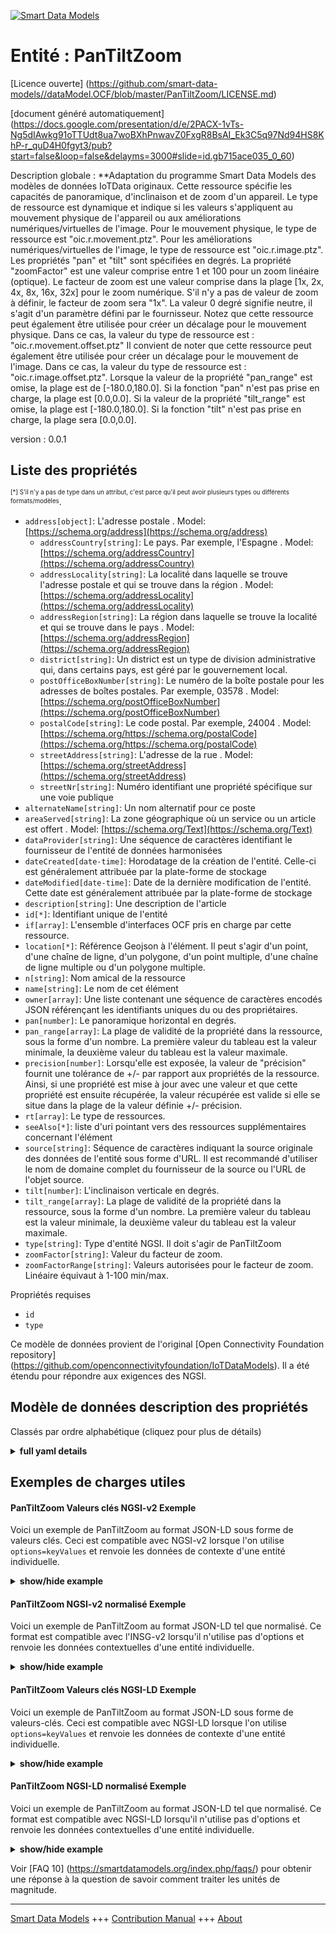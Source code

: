 <!-- 10-Header -->    
[![Smart Data Models](https://smartdatamodels.org/wp-content/uploads/2022/01/SmartDataModels_logo.png "Logo")](https://smartdatamodels.org)    
Entité : PanTiltZoom    
====================<!-- /10-Header -->    
<!-- 15-License -->    
[Licence ouverte] (https://github.com/smart-data-models//dataModel.OCF/blob/master/PanTiltZoom/LICENSE.md)    
[document généré automatiquement] (https://docs.google.com/presentation/d/e/2PACX-1vTs-Ng5dIAwkg91oTTUdt8ua7woBXhPnwavZ0FxgR8BsAI_Ek3C5q97Nd94HS8KhP-r_quD4H0fgyt3/pub?start=false&loop=false&delayms=3000#slide=id.gb715ace035_0_60)    
<!-- /15-License -->    
<!-- 20-Description -->    
Description globale : **Adaptation du programme Smart Data Models des modèles de données IoTData originaux. Cette ressource spécifie les capacités de panoramique, d'inclinaison et de zoom d'un appareil. Le type de ressource est dynamique et indique si les valeurs s'appliquent au mouvement physique de l'appareil ou aux améliorations numériques/virtuelles de l'image. Pour le mouvement physique, le type de ressource est "oic.r.movement.ptz". Pour les améliorations numériques/virtuelles de l'image, le type de ressource est "oic.r.image.ptz". Les propriétés "pan" et "tilt" sont spécifiées en degrés. La propriété "zoomFactor" est une valeur comprise entre 1 et 100 pour un zoom linéaire (optique). Le facteur de zoom est une valeur comprise dans la plage [1x, 2x, 4x, 8x, 16x, 32x] pour le zoom numérique. S'il n'y a pas de valeur de zoom à définir, le facteur de zoom sera "1x". La valeur 0 degré signifie neutre, il s'agit d'un paramètre défini par le fournisseur. Notez que cette ressource peut également être utilisée pour créer un décalage pour le mouvement physique. Dans ce cas, la valeur du type de ressource est : "oic.r.movement.offset.ptz" Il convient de noter que cette ressource peut également être utilisée pour créer un décalage pour le mouvement de l'image. Dans ce cas, la valeur du type de ressource est : "oic.r.image.offset.ptz". Lorsque la valeur de la propriété "pan_range" est omise, la plage est de [-180.0,180.0]. Si la fonction "pan" n'est pas prise en charge, la plage est [0.0,0.0]. Si la valeur de la propriété "tilt_range" est omise, la plage est [-180.0,180.0]. Si la fonction "tilt" n'est pas prise en charge, la plage sera [0.0,0.0].    
version : 0.0.1    
<!-- /20-Description -->    
<!-- 30-PropertiesList -->    
## Liste des propriétés    
<sup><sub>[*] S'il n'y a pas de type dans un attribut, c'est parce qu'il peut avoir plusieurs types ou différents formats/modèles</sub></sup>.    
- `address[object]`: L'adresse postale  . Model: [https://schema.org/address](https://schema.org/address)	- `addressCountry[string]`: Le pays. Par exemple, l'Espagne  . Model: [https://schema.org/addressCountry](https://schema.org/addressCountry)    
	- `addressLocality[string]`: La localité dans laquelle se trouve l'adresse postale et qui se trouve dans la région  . Model: [https://schema.org/addressLocality](https://schema.org/addressLocality)    
	- `addressRegion[string]`: La région dans laquelle se trouve la localité et qui se trouve dans le pays  . Model: [https://schema.org/addressRegion](https://schema.org/addressRegion)    
	- `district[string]`: Un district est un type de division administrative qui, dans certains pays, est géré par le gouvernement local.      
	- `postOfficeBoxNumber[string]`: Le numéro de la boîte postale pour les adresses de boîtes postales. Par exemple, 03578  . Model: [https://schema.org/postOfficeBoxNumber](https://schema.org/postOfficeBoxNumber)    
	- `postalCode[string]`: Le code postal. Par exemple, 24004  . Model: [https://schema.org/https://schema.org/postalCode](https://schema.org/https://schema.org/postalCode)    
	- `streetAddress[string]`: L'adresse de la rue  . Model: [https://schema.org/streetAddress](https://schema.org/streetAddress)    
	- `streetNr[string]`: Numéro identifiant une propriété spécifique sur une voie publique      
- `alternateName[string]`: Un nom alternatif pour ce poste  - `areaServed[string]`: La zone géographique où un service ou un article est offert  . Model: [https://schema.org/Text](https://schema.org/Text)- `dataProvider[string]`: Une séquence de caractères identifiant le fournisseur de l'entité de données harmonisées  - `dateCreated[date-time]`: Horodatage de la création de l'entité. Celle-ci est généralement attribuée par la plate-forme de stockage  - `dateModified[date-time]`: Date de la dernière modification de l'entité. Cette date est généralement attribuée par la plate-forme de stockage  - `description[string]`: Une description de l'article  - `id[*]`: Identifiant unique de l'entité  - `if[array]`: L'ensemble d'interfaces OCF pris en charge par cette ressource.  - `location[*]`: Référence Geojson à l'élément. Il peut s'agir d'un point, d'une chaîne de ligne, d'un polygone, d'un point multiple, d'une chaîne de ligne multiple ou d'un polygone multiple.  - `n[string]`: Nom amical de la ressource  - `name[string]`: Le nom de cet élément  - `owner[array]`: Une liste contenant une séquence de caractères encodés JSON référençant les identifiants uniques du ou des propriétaires.  - `pan[number]`: Le panoramique horizontal en degrés.  - `pan_range[array]`: La plage de validité de la propriété dans la ressource, sous la forme d'un nombre. La première valeur du tableau est la valeur minimale, la deuxième valeur du tableau est la valeur maximale.  - `precision[number]`: Lorsqu'elle est exposée, la valeur de "précision" fournit une tolérance de +/- par rapport aux propriétés de la ressource. Ainsi, si une propriété est mise à jour avec une valeur et que cette propriété est ensuite récupérée, la valeur récupérée est valide si elle se situe dans la plage de la valeur définie +/- précision.  - `rt[array]`: Le type de ressources.  - `seeAlso[*]`: liste d'uri pointant vers des ressources supplémentaires concernant l'élément  - `source[string]`: Séquence de caractères indiquant la source originale des données de l'entité sous forme d'URL. Il est recommandé d'utiliser le nom de domaine complet du fournisseur de la source ou l'URL de l'objet source.  - `tilt[number]`: L'inclinaison verticale en degrés.  - `tilt_range[array]`: La plage de validité de la propriété dans la ressource, sous la forme d'un nombre. La première valeur du tableau est la valeur minimale, la deuxième valeur du tableau est la valeur maximale.  - `type[string]`: Type d'entité NGSI. Il doit s'agir de PanTiltZoom  - `zoomFactor[string]`: Valeur du facteur de zoom.  - `zoomFactorRange[string]`: Valeurs autorisées pour le facteur de zoom. Linéaire équivaut à 1-100 min/max.  <!-- /30-PropertiesList -->    
<!-- 35-RequiredProperties -->    
Propriétés requises    
- `id`  - `type`  <!-- /35-RequiredProperties -->    
<!-- 40-RequiredProperties -->    
Ce modèle de données provient de l'original [Open Connectivity Foundation repository] (https://github.com/openconnectivityfoundation/IoTDataModels). Il a été étendu pour répondre aux exigences des NGSI.    
<!-- /40-RequiredProperties -->    
<!-- 50-DataModelHeader -->    
## Modèle de données description des propriétés    
Classés par ordre alphabétique (cliquez pour plus de détails)    
<!-- /50-DataModelHeader -->    
<!-- 60-ModelYaml -->    
<details><summary><strong>full yaml details</strong></summary>      
```yaml    
PanTiltZoom:      
  description: 'Smart Data Models Program adaptation of the original IoTData data Models. This Resource specifies the pan tilt and zoom capabilities of a device. The Resource Type is dynamic and reflects whether the values apply to   physical movement of the device or digital/virtual enhancements to the image. For physical movement the Resource Type is ''oic.r.movement.ptz''. For digital/virtual image enhancements the Resource Type is ''oic.r.image.ptz''. The Properties ''pan'' and ''tilt'' are specified in degrees. The Property ''zoomFactor'' is a value in the range 1-100 for linear (optical) zoom. The zoom factor is a value in the range [1x, 2x, 4x, 8x, 16x, 32x] for digital zoom. If there is no zoom value to set the zoom factor shall be ''1x''. The value 0 degrees means neutral, this is a vendor defined setting. Note that this resource also can be used to create an offset for physical movement. When that is the case, the Resource Type value is: ''oic.r.movement.offset.ptz'' Note that this resource also can be used to create an offset for image movement. When that is the case, the Resource Type value is: ''oic.r.image.offset.ptz''. When the Property ''pan_range'' value is omitted, then the range is [-180.0,180.0]. If ''pan'' is not supported then the range shall be [0.0,0.0] When the Property ''tilt_range'' value is omitted, then the range is [-180.0,180.0]. If ''tilt'' is not supported then the range shall be [0.0,0.0].'      
  properties:      
    address:      
      description: The mailing address      
      properties:      
        addressCountry:      
          description: 'The country. For example, Spain'      
          type: string      
          x-ngsi:      
            model: https://schema.org/addressCountry      
            type: Property      
        addressLocality:      
          description: 'The locality in which the street address is, and which is in the region'      
          type: string      
          x-ngsi:      
            model: https://schema.org/addressLocality      
            type: Property      
        addressRegion:      
          description: 'The region in which the locality is, and which is in the country'      
          type: string      
          x-ngsi:      
            model: https://schema.org/addressRegion      
            type: Property      
        district:      
          description: 'A district is a type of administrative division that, in some countries, is managed by the local government'      
          type: string      
          x-ngsi:      
            type: Property      
        postOfficeBoxNumber:      
          description: 'The post office box number for PO box addresses. For example, 03578'      
          type: string      
          x-ngsi:      
            model: https://schema.org/postOfficeBoxNumber      
            type: Property      
        postalCode:      
          description: 'The postal code. For example, 24004'      
          type: string      
          x-ngsi:      
            model: https://schema.org/https://schema.org/postalCode      
            type: Property      
        streetAddress:      
          description: The street address      
          type: string      
          x-ngsi:      
            model: https://schema.org/streetAddress      
            type: Property      
        streetNr:      
          description: Number identifying a specific property on a public street      
          type: string      
          x-ngsi:      
            type: Property      
      type: object      
      x-ngsi:      
        model: https://schema.org/address      
        type: Property      
    alternateName:      
      description: An alternative name for this item      
      type: string      
      x-ngsi:      
        type: Property      
    areaServed:      
      description: The geographic area where a service or offered item is provided      
      type: string      
      x-ngsi:      
        model: https://schema.org/Text      
        type: Property      
    dataProvider:      
      description: A sequence of characters identifying the provider of the harmonised data entity      
      type: string      
      x-ngsi:      
        type: Property      
    dateCreated:      
      description: Entity creation timestamp. This will usually be allocated by the storage platform      
      format: date-time      
      type: string      
      x-ngsi:      
        type: Property      
    dateModified:      
      description: Timestamp of the last modification of the entity. This will usually be allocated by the storage platform      
      format: date-time      
      type: string      
      x-ngsi:      
        type: Property      
    description:      
      description: A description of this item      
      type: string      
      x-ngsi:      
        type: Property      
    id:      
      anyOf:      
        - description: Identifier format of any NGSI entity      
          maxLength: 256      
          minLength: 1      
          pattern: ^[\w\-\.\{\}\$\+\*\[\]`|~^@!,:\\]+$      
          type: string      
          x-ngsi:      
            type: Property      
        - description: Identifier format of any NGSI entity      
          format: uri      
          type: string      
          x-ngsi:      
            type: Property      
      description: Unique identifier of the entity      
      x-ngsi:      
        type: Property      
    if:      
      description: The OCF Interface set supported by this Resource.      
      items:      
        enum:      
          - oic.if.a      
          - oic.if.baseline      
        type: string      
      minItems: 2      
      readOnly: true      
      type: array      
      uniqueItems: true      
      x-ngsi:      
        type: Property      
    location:      
      description: 'Geojson reference to the item. It can be Point, LineString, Polygon, MultiPoint, MultiLineString or MultiPolygon'      
      oneOf:      
        - description: Geojson reference to the item. Point      
          properties:      
            bbox:      
              items:      
                type: number      
              minItems: 4      
              type: array      
            coordinates:      
              items:      
                type: number      
              minItems: 2      
              type: array      
            type:      
              enum:      
                - Point      
              type: string      
          required:      
            - type      
            - coordinates      
          title: GeoJSON Point      
          type: object      
          x-ngsi:      
            type: GeoProperty      
        - description: Geojson reference to the item. LineString      
          properties:      
            bbox:      
              items:      
                type: number      
              minItems: 4      
              type: array      
            coordinates:      
              items:      
                items:      
                  type: number      
                minItems: 2      
                type: array      
              minItems: 2      
              type: array      
            type:      
              enum:      
                - LineString      
              type: string      
          required:      
            - type      
            - coordinates      
          title: GeoJSON LineString      
          type: object      
          x-ngsi:      
            type: GeoProperty      
        - description: Geojson reference to the item. Polygon      
          properties:      
            bbox:      
              items:      
                type: number      
              minItems: 4      
              type: array      
            coordinates:      
              items:      
                items:      
                  items:      
                    type: number      
                  minItems: 2      
                  type: array      
                minItems: 4      
                type: array      
              type: array      
            type:      
              enum:      
                - Polygon      
              type: string      
          required:      
            - type      
            - coordinates      
          title: GeoJSON Polygon      
          type: object      
          x-ngsi:      
            type: GeoProperty      
        - description: Geojson reference to the item. MultiPoint      
          properties:      
            bbox:      
              items:      
                type: number      
              minItems: 4      
              type: array      
            coordinates:      
              items:      
                items:      
                  type: number      
                minItems: 2      
                type: array      
              type: array      
            type:      
              enum:      
                - MultiPoint      
              type: string      
          required:      
            - type      
            - coordinates      
          title: GeoJSON MultiPoint      
          type: object      
          x-ngsi:      
            type: GeoProperty      
        - description: Geojson reference to the item. MultiLineString      
          properties:      
            bbox:      
              items:      
                type: number      
              minItems: 4      
              type: array      
            coordinates:      
              items:      
                items:      
                  items:      
                    type: number      
                  minItems: 2      
                  type: array      
                minItems: 2      
                type: array      
              type: array      
            type:      
              enum:      
                - MultiLineString      
              type: string      
          required:      
            - type      
            - coordinates      
          title: GeoJSON MultiLineString      
          type: object      
          x-ngsi:      
            type: GeoProperty      
        - description: Geojson reference to the item. MultiLineString      
          properties:      
            bbox:      
              items:      
                type: number      
              minItems: 4      
              type: array      
            coordinates:      
              items:      
                items:      
                  items:      
                    items:      
                      type: number      
                    minItems: 2      
                    type: array      
                  minItems: 4      
                  type: array      
                type: array      
              type: array      
            type:      
              enum:      
                - MultiPolygon      
              type: string      
          required:      
            - type      
            - coordinates      
          title: GeoJSON MultiPolygon      
          type: object      
          x-ngsi:      
            type: GeoProperty      
      x-ngsi:      
        type: GeoProperty      
    n:      
      description: Friendly name of the Resource      
      maxLength: 64      
      readOnly: true      
      type: string      
      x-ngsi:      
        type: Property      
    name:      
      description: The name of this item      
      type: string      
      x-ngsi:      
        type: Property      
    owner:      
      description: A List containing a JSON encoded sequence of characters referencing the unique Ids of the owner(s)      
      items:      
        anyOf:      
          - description: Identifier format of any NGSI entity      
            maxLength: 256      
            minLength: 1      
            pattern: ^[\w\-\.\{\}\$\+\*\[\]`|~^@!,:\\]+$      
            type: string      
            x-ngsi:      
              type: Property      
          - description: Identifier format of any NGSI entity      
            format: uri      
            type: string      
            x-ngsi:      
              type: Property      
        description: Unique identifier of the entity      
        x-ngsi:      
          type: Property      
      type: array      
      x-ngsi:      
        type: Property      
    pan:      
      description: The horizontal pan in degrees.      
      type: number      
      x-ngsi:      
        type: Property      
    pan_range:      
      description: 'The valid range for the Property in the Resource as a number. The first value in the array is the minimum value, the second value in the array is the maximum value.'      
      items:      
        type: number      
      maxItems: 2      
      minItems: 2      
      readOnly: true      
      type: array      
      x-ngsi:      
        type: Property      
    precision:      
      description: 'When exposed the value in ''precision'' provides a +/- tolerance against the Properties in the Resource. Thus if a Property is UPDATED to a value and that Property then RETRIEVED, the RETRIEVED value is valid if in the range of the set value +/- precision'      
      readOnly: true      
      type: number      
      x-ngsi:      
        type: Property      
    rt:      
      description: The Resource Type.      
      items:      
        enum:      
          - oic.r.ptz      
        maxLength: 64      
        type: string      
      minItems: 1      
      readOnly: true      
      type: array      
      uniqueItems: true      
      x-ngsi:      
        type: Property      
    seeAlso:      
      description: list of uri pointing to additional resources about the item      
      oneOf:      
        - items:      
            format: uri      
            type: string      
          minItems: 1      
          type: array      
        - format: uri      
          type: string      
      x-ngsi:      
        type: Property      
    source:      
      description: 'A sequence of characters giving the original source of the entity data as a URL. Recommended to be the fully qualified domain name of the source provider, or the URL to the source object'      
      type: string      
      x-ngsi:      
        type: Property      
    tilt:      
      description: The vertical tilt in degrees.      
      type: number      
      x-ngsi:      
        type: Property      
    tilt_range:      
      description: 'The valid range for the Property in the Resource as a number. The first value in the array is the minimum value, the second value in the array is the maximum value.'      
      items:      
        type: number      
      maxItems: 2      
      minItems: 2      
      readOnly: true      
      type: array      
      x-ngsi:      
        type: Property      
    type:      
      description: NGSI entity type. It has to be PanTiltZoom      
      enum:      
        - PanTiltZoom      
      type: string      
      x-ngsi:      
        type: Property      
    zoomFactor:      
      description: The zoom factor value.      
      type: string      
      x-ngsi:      
        type: Property      
    zoomFactorRange:      
      description: The allowed Zoom Factor values. Linear equates to a 1-100 min/max.      
      enum:      
        - linear      
        - 1x      
        - 2x      
        - 4x      
        - 8x      
        - 16x      
        - 32x      
      readOnly: true      
      type: string      
      x-ngsi:      
        type: Property      
  required:      
    - id      
    - type      
  type: object      
  x-derived-from: https://github.com/OpenInterConnect/IoTDataModels/blob/master/PanTiltZoomResURI.swagger.json      
  x-disclaimer: 'Redistribution and use in source and binary forms, with or without modification, are permitted  provided that the license conditions are met. Copyleft (c) 2022 Contributors to Smart Data Models Program'      
  x-license-url: https://github.com/smart-data-models/dataModel.OCF/blob/master/PanTiltZoom/LICENSE.md      
  x-model-schema: https://smart-data-models.github.io/dataModel.IoTDataModels/PanTiltZoom/schema.json      
  x-model-tags: OCF      
  x-version: 0.0.1      
```    
</details>      
<!-- /60-ModelYaml -->    
<!-- 70-MiddleNotes -->    
<!-- /70-MiddleNotes -->    
<!-- 80-Examples -->    
## Exemples de charges utiles    
#### PanTiltZoom Valeurs clés NGSI-v2 Exemple    
Voici un exemple de PanTiltZoom au format JSON-LD sous forme de valeurs clés. Ceci est compatible avec NGSI-v2 lorsque l'on utilise `options=keyValues` et renvoie les données de contexte d'une entité individuelle.    
<details><summary><strong>show/hide example</strong></summary>      
```json  
{  
  "id": "urn:ngsi-ld:PanTiltZoom:id:YTUX:86779168",  
  "dateCreated": "1983-03-06T11:53:43Z",  
  "dateModified": "1984-07-04T17:53:03Z",  
  "source": "Enough data gun glass structure. Identify key for fly fine set.",  
  "name": "Most",  
  "alternateName": "Special myself assume research. Risk skin letter three customer hair arm big.",  
  "description": "Around our check employee citizen moment energy cover. Relate southern data environmental reason them good. Organization ",  
  "dataProvider": "Decide particularly people method machine write consider. Modern example foot poor rich.",  
  "owner": [  
    "urn:ngsi-ld:PanTiltZoom:items:LADC:82474202",  
    "urn:ngsi-ld:PanTiltZoom:items:XSAL:35307419"  
  ],  
  "seeAlso": [  
    "urn:ngsi-ld:PanTiltZoom:items:BPQX:76791780"  
  ],  
  "location": {  
    "type": "Point",  
    "coordinates": [  
      -0.9096775,  
      24.468291  
    ]  
  },  
  "address": {  
    "streetAddress": "Surface position upon interview where. Officer field until condition officer well manager would. Better clearly look ",  
    "addressLocality": "Make bed traditional sort. Less either less ready watch. Western should professor under.",  
    "addressRegion": "Treatment main light rich. Recently pass team movie short meet. Suffer return defense sing four rate trouble.",  
    "addressCountry": "Size finish race property win past a. Benefit make light watch his move many.",  
    "postalCode": "Country administration feeling. Interesting better author entire financial.",  
    "postOfficeBoxNumber": "Worry report force account activity sell hit movement.",  
    "streetNr": "We could a feel. Bef",  
    "district": "Prove improve world cup maintain security return. Medical meeting issue. Indicate style any early."  
  },  
  "areaServed": "Would not international. Together tonight reduce take scene. Water medical own among.",  
  "rt": [  
    "oic.r.ptz"  
  ],  
  "tilt_range": [  
    972.1,  
    351.2  
  ],  
  "zoomFactor": "Best onto college type pick.",  
  "tilt": 122.5,  
  "precision": 565.5,  
  "pan_range": [  
    208.0,  
    628.7  
  ],  
  "zoomFactorRange": "32x",  
  "pan": 612.2,  
  "n": "Defense region protect between head reduce science any. Nea",  
  "if": [  
    "oic.if.a",  
    "oic.if.baseline"  
  ],  
  "type": "PanTiltZoom"  
}  
```  
</details>    
#### PanTiltZoom NGSI-v2 normalisé Exemple    
Voici un exemple de PanTiltZoom au format JSON-LD tel que normalisé. Ce format est compatible avec l'INSG-v2 lorsqu'il n'utilise pas d'options et renvoie les données contextuelles d'une entité individuelle.    
<details><summary><strong>show/hide example</strong></summary>      
```json  
{  
  "id": "urn:ngsi-ld:PanTiltZoom:id:YTUX:86779168",  
  "dateCreated": {  
    "type": "DateTime",  
    "value": "1983-03-06T11:53:43Z"  
  },  
  "dateModified": {  
    "type": "DateTime",  
    "value": "1984-07-04T17:53:03Z"  
  },  
  "source": {  
    "type": "Text",  
    "value": "Enough data gun glass structure. Identify key for fly fine set."  
  },  
  "name": {  
    "type": "Text",  
    "value": "Most"  
  },  
  "alternateName": {  
    "type": "Text",  
    "value": "Special myself assume research. Risk skin letter three customer hair arm big."  
  },  
  "description": {  
    "type": "Text",  
    "value": "Around our check employee citizen moment energy cover. Relate southern data environmental reason them good. Organization "  
  },  
  "dataProvider": {  
    "type": "Text",  
    "value": "Decide particularly people method machine write consider. Modern example foot poor rich."  
  },  
  "owner": {  
    "type": "StructuredValue",  
    "value": [  
      "urn:ngsi-ld:PanTiltZoom:items:LADC:82474202",  
      "urn:ngsi-ld:PanTiltZoom:items:XSAL:35307419"  
    ]  
  },  
  "seeAlso": {  
    "type": "StructuredValue",  
    "value": [  
      "urn:ngsi-ld:PanTiltZoom:items:BPQX:76791780"  
    ]  
  },  
  "location": {  
    "type": "geo:json",  
    "value": {  
      "type": "Point",  
      "coordinates": [  
        -0.9096775,  
        24.468291  
      ]  
    }  
  },  
  "address": {  
    "type": "StructuredValue",  
    "value": {  
      "streetAddress": "Surface position upon interview where. Officer field until condition officer well manager would. Better clearly look ",  
      "addressLocality": "Make bed traditional sort. Less either less ready watch. Western should professor under.",  
      "addressRegion": "Treatment main light rich. Recently pass team movie short meet. Suffer return defense sing four rate trouble.",  
      "addressCountry": "Size finish race property win past a. Benefit make light watch his move many.",  
      "postalCode": "Country administration feeling. Interesting better author entire financial.",  
      "postOfficeBoxNumber": "Worry report force account activity sell hit movement.",  
      "streetNr": "We could a feel. Bef",  
      "district": "Prove improve world cup maintain security return. Medical meeting issue. Indicate style any early."  
    }  
  },  
  "areaServed": {  
    "type": "Text",  
    "value": "Would not international. Together tonight reduce take scene. Water medical own among."  
  },  
  "rt": {  
    "type": "StructuredValue",  
    "value": [  
      "oic.r.ptz"  
    ]  
  },  
  "tilt_range": {  
    "type": "StructuredValue",  
    "value": [  
      972.1,  
      351.2  
    ]  
  },  
  "zoomFactor": {  
    "type": "Text",  
    "value": "Best onto college type pick."  
  },  
  "tilt": {  
    "type": "Number",  
    "value": 122.5  
  },  
  "precision": {  
    "type": "Number",  
    "value": 565.5  
  },  
  "pan_range": {  
    "type": "StructuredValue",  
    "value": [  
      208.0,  
      628.7  
    ]  
  },  
  "zoomFactorRange": {  
    "type": "Text",  
    "value": "32x"  
  },  
  "pan": {  
    "type": "Number",  
    "value": 612.2  
  },  
  "n": {  
    "type": "Text",  
    "value": "Defense region protect between head reduce science any. Nea"  
  },  
  "if": {  
    "type": "StructuredValue",  
    "value": [  
      "oic.if.a",  
      "oic.if.baseline"  
    ]  
  },  
  "type": "PanTiltZoom"  
}  
```  
</details>    
#### PanTiltZoom Valeurs clés NGSI-LD Exemple    
Voici un exemple de PanTiltZoom au format JSON-LD sous forme de valeurs-clés. Ceci est compatible avec NGSI-LD lorsque l'on utilise `options=keyValues` et renvoie les données de contexte d'une entité individuelle.    
<details><summary><strong>show/hide example</strong></summary>      
```json  
{  
  "id": "urn:ngsi-ld:PanTiltZoom:id:YTUX:86779168",  
  "dateCreated": "1983-03-06T11:53:43Z",  
  "dateModified": "1984-07-04T17:53:03Z",  
  "source": "Enough data gun glass structure. Identify key for fly fine set.",  
  "name": "Most",  
  "alternateName": "Special myself assume research. Risk skin letter three customer hair arm big.",  
  "description": "Around our check employee citizen moment energy cover. Relate southern data environmental reason them good. Organization ",  
  "dataProvider": "Decide particularly people method machine write consider. Modern example foot poor rich.",  
  "owner": [  
    "urn:ngsi-ld:PanTiltZoom:items:LADC:82474202",  
    "urn:ngsi-ld:PanTiltZoom:items:XSAL:35307419"  
  ],  
  "seeAlso": [  
    "urn:ngsi-ld:PanTiltZoom:items:BPQX:76791780"  
  ],  
  "location": {  
    "type": "Point",  
    "coordinates": [  
      -0.9096775,  
      24.468291  
    ]  
  },  
  "address": {  
    "streetAddress": "Surface position upon interview where. Officer field until condition officer well manager would. Better clearly look ",  
    "addressLocality": "Make bed traditional sort. Less either less ready watch. Western should professor under.",  
    "addressRegion": "Treatment main light rich. Recently pass team movie short meet. Suffer return defense sing four rate trouble.",  
    "addressCountry": "Size finish race property win past a. Benefit make light watch his move many.",  
    "postalCode": "Country administration feeling. Interesting better author entire financial.",  
    "postOfficeBoxNumber": "Worry report force account activity sell hit movement.",  
    "streetNr": "We could a feel. Bef",  
    "district": "Prove improve world cup maintain security return. Medical meeting issue. Indicate style any early."  
  },  
  "areaServed": "Would not international. Together tonight reduce take scene. Water medical own among.",  
  "rt": [  
    "oic.r.ptz"  
  ],  
  "tilt_range": [  
    972.1,  
    351.2  
  ],  
  "zoomFactor": "Best onto college type pick.",  
  "tilt": 122.5,  
  "precision": 565.5,  
  "pan_range": [  
    208.0,  
    628.7  
  ],  
  "zoomFactorRange": "32x",  
  "pan": 612.2,  
  "n": "Defense region protect between head reduce science any. Nea",  
  "if": [  
    "oic.if.a",  
    "oic.if.baseline"  
  ],  
  "type": "PanTiltZoom",  
  "@context": [  
    "https://smartdatamodels.org/context.jsonld"  
  ]  
}  
```  
</details>    
#### PanTiltZoom NGSI-LD normalisé Exemple    
Voici un exemple de PanTiltZoom au format JSON-LD tel que normalisé. Ce format est compatible avec NGSI-LD lorsqu'il n'utilise pas d'options et renvoie les données contextuelles d'une entité individuelle.    
<details><summary><strong>show/hide example</strong></summary>      
```json  
{  
    "id": "urn:ngsi-ld:PanTiltZoom:id:YTUX:86779168",  
    "dateCreated": {  
        "type": "Property",  
        "value": {  
            "@type": "DateTime",  
            "@value": "1983-03-06T11:53:43Z"  
        }  
    },  
    "dateModified": {  
        "type": "Property",  
        "value": {  
            "@type": "DateTime",  
            "@value": "1984-07-04T17:53:03Z"  
        }  
    },  
    "source": {  
        "type": "Property",  
        "value": "Enough data gun glass structure. Identify key for fly fine set."  
    },  
    "name": {  
        "type": "Property",  
        "value": "Most"  
    },  
    "alternateName": {  
        "type": "Property",  
        "value": "Special myself assume research. Risk skin letter three customer hair arm big."  
    },  
    "description": {  
        "type": "Property",  
        "value": "Around our check employee citizen moment energy cover. Relate southern data environmental reason them good. Organization "  
    },  
    "dataProvider": {  
        "type": "Property",  
        "value": "Decide particularly people method machine write consider. Modern example foot poor rich."  
    },  
    "owner": {  
        "type": "Property",  
        "value": [  
            "urn:ngsi-ld:PanTiltZoom:items:LADC:82474202",  
            "urn:ngsi-ld:PanTiltZoom:items:XSAL:35307419"  
        ]  
    },  
    "seeAlso": {  
        "type": "Property",  
        "value": [  
            "urn:ngsi-ld:PanTiltZoom:items:BPQX:76791780"  
        ]  
    },  
    "location": {  
        "type": "GeoProperty",  
        "value": {  
            "type": "Point",  
            "coordinates": [  
                -0.9096775,  
                24.468291  
            ]  
        }  
    },  
    "address": {  
        "type": "Property",  
        "value": {  
            "streetAddress": "Surface position upon interview where. Officer field until condition officer well manager would. Better clearly look ",  
            "addressLocality": "Make bed traditional sort. Less either less ready watch. Western should professor under.",  
            "addressRegion": "Treatment main light rich. Recently pass team movie short meet. Suffer return defense sing four rate trouble.",  
            "addressCountry": "Size finish race property win past a. Benefit make light watch his move many.",  
            "postalCode": "Country administration feeling. Interesting better author entire financial.",  
            "postOfficeBoxNumber": "Worry report force account activity sell hit movement.",  
            "streetNr": "We could a feel. Bef",  
            "district": "Prove improve world cup maintain security return. Medical meeting issue. Indicate style any early."  
        }  
    },  
    "areaServed": {  
        "type": "Property",  
        "value": "Would not international. Together tonight reduce take scene. Water medical own among."  
    },  
    "rt": {  
        "type": "Property",  
        "value": [  
            "oic.r.ptz"  
        ]  
    },  
    "tilt_range": {  
        "type": "Property",  
        "value": [  
            972.1,  
            351.2  
        ]  
    },  
    "zoomFactor": {  
        "type": "Property",  
        "value": "Best onto college type pick."  
    },  
    "tilt": {  
        "type": "Property",  
        "value": 122.5  
    },  
    "precision": {  
        "type": "Property",  
        "value": 565.5  
    },  
    "pan_range": {  
        "type": "Property",  
        "value": [  
            208.0,  
            628.7  
        ]  
    },  
    "zoomFactorRange": {  
        "type": "Property",  
        "value": "32x"  
    },  
    "pan": {  
        "type": "Property",  
        "value": 612.2  
    },  
    "n": {  
        "type": "Property",  
        "value": "Defense region protect between head reduce science any. Nea"  
    },  
    "if": {  
        "type": "Property",  
        "value": [  
            "oic.if.a",  
            "oic.if.baseline"  
        ]  
    },  
    "type": "PanTiltZoom",  
    "@context": [  
        "https://smartdatamodels.org/context.jsonld"  
    ]  
}  
```  
</details><!-- /80-Examples -->    
<!-- 90-FooterNotes -->    
<!-- /90-FooterNotes -->    
<!-- 95-Units -->    
Voir [FAQ 10] (https://smartdatamodels.org/index.php/faqs/) pour obtenir une réponse à la question de savoir comment traiter les unités de magnitude.    
<!-- /95-Units -->    
<!-- 97-LastFooter -->    
---    
[Smart Data Models](https://smartdatamodels.org) +++ [Contribution Manual](https://bit.ly/contribution_manual) +++ [About](https://bit.ly/Introduction_SDM)<!-- /97-LastFooter -->    
